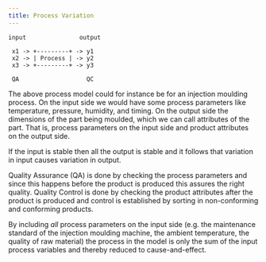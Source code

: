 ```yaml
---
title: Process Variation
---
```


```
input               output

 x1 -> +---------+ -> y1
 x2 -> | Process | -> y2
 x3 -> +---------+ -> y3

 QA                   QC
```

The above process model could for instance be for an injection
moulding process. On the input side we would have some process
parameters like temperature, pressure, humidity, and timing. On the
output side the dimensions of the part being moulded, which we can
call attributes of the part. That is, process parameters on the input
side and product attributes on the output side.

If the input is stable then all the output is stable and it follows
that variation in input causes variation in output.

Quality Assurance (QA) is done by checking the process parameters and
since this happens before the product is produced this assures the
right quality. Quality Control is done by checking the product
attributes after the product is produced and control is established by
sorting in non-conforming and conforming products.

By including _all_ process parameters on the input side (e.g. the
maintenance standard of the injection moulding machine, the ambient
temperature, the quality of raw material) the process in the model is
only the sum of the input process variables and thereby reduced to
cause-and-effect.
